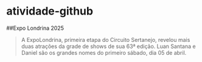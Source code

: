 # atividade-github
##Expo Londrina 2025

> A ExpoLondrina, primeira etapa do Circuito Sertanejo, revelou mais duas atrações da grade de shows de sua 63ª edição. Luan Santana e Daniel são os grandes nomes do primeiro sábado, dia 05 de abril.
